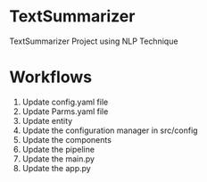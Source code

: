# TextSummarizer
TextSummarizer Project using NLP Technique

# Workflows

1. Update config.yaml file
2. Update Parms.yaml file
3. Update entity
4. Update the configuration manager in src/config
5. Update the components
6. Update the pipeline
7. Update the main.py
8. Update the app.py


